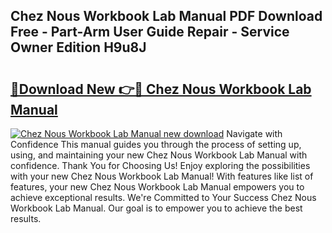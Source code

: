 ## Chez Nous Workbook Lab Manual PDF Download Free - Part-Arm User Guide Repair - Service Owner Edition H9u8J

# <h2><a href="http://bc54066.oget.top/?id=Chez+Nous+Workbook+Lab+Manual">🔗Download New 👉🔴 Chez Nous Workbook Lab Manual</a></h2>

[![Chez Nous Workbook Lab Manual new download](https://i.imgur.com/5g1atiW.png)](http://bc54066.oget.top/?id=Chez+Nous+Workbook+Lab+Manual)
Navigate with Confidence This manual guides you through the process of setting up, using, and maintaining your new Chez Nous Workbook Lab Manual with confidence. Thank You for Choosing Us! Enjoy exploring the possibilities with your new Chez Nous Workbook Lab Manual! With features like list of features, your new Chez Nous Workbook Lab Manual empowers you to achieve exceptional results. We're Committed to Your Success Chez Nous Workbook Lab Manual. Our goal is to empower you to achieve the best results.
